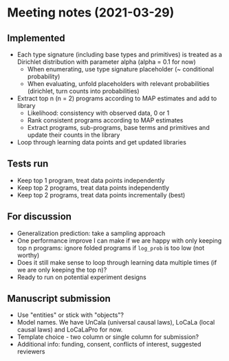 # Meeting notes (2021-03-29)

## Implemented

- Each type signature (including base types and primitives) is treated as a Dirichlet distribution with parameter alpha (alpha = 0.1 for now)
  - When enumerating, use type signature placeholder (~ conditional probability)
  - When evaluating, unfold placeholders with relevant probabilities (dirichlet, turn counts into probabilities)
- Extract top n (n = 2) programs according to MAP estimates and add to library
  - Likelihood: consistency with observed data, 0 or 1
  - Rank consistent programs according to MAP estimates
  - Extract programs, sub-programs, base terms and primitives and update their counts in the library
- Loop through learning data points and get updated libraries

## Tests run

- Keep top 1 program, treat data points independently
- Keep top 2 programs, treat data points independently
- Keep top 2 programs, treat data points incrementally (best)

## For discussion

- Generalization prediction: take a sampling approach
- One performance improve I can make if we are happy with only keeping top n programs: ignore folded programs if `log_prob` is too low (not worthy)
- Does it still make sense to loop through learning data multiple times (if we are only keeping the top n)?
- Ready to run on potential experiment designs

## Manuscript submission

- Use "entities" or stick with "objects"?
- Model names. We have UnCala (universal causal laws), LoCaLa (local causal laws) and LoCaLaPro for now.
- Template choice - two column or single column for submission?
- Additional info: funding, consent, conflicts of interest, suggested reviewers
